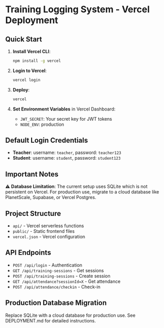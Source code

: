 # Training Logging System - Vercel Deployment

## Quick Start

1. **Install Vercel CLI**:
   ```bash
   npm install -g vercel
   ```

2. **Login to Vercel**:
   ```bash
   vercel login
   ```

3. **Deploy**:
   ```bash
   vercel
   ```

4. **Set Environment Variables** in Vercel Dashboard:
   - `JWT_SECRET`: Your secret key for JWT tokens
   - `NODE_ENV`: production

## Default Login Credentials

- **Teacher**: username: `teacher`, password: `teacher123`
- **Student**: username: `student`, password: `student123`

## Important Notes

⚠️ **Database Limitation**: The current setup uses SQLite which is not persistent on Vercel. For production use, migrate to a cloud database like PlanetScale, Supabase, or Vercel Postgres.

## Project Structure

- `api/` - Vercel serverless functions
- `public/` - Static frontend files
- `vercel.json` - Vercel configuration

## API Endpoints

- `POST /api/login` - Authentication
- `GET /api/training-sessions` - Get sessions
- `POST /api/training-sessions` - Create session
- `GET /api/attendance?sessionId=X` - Get attendance
- `POST /api/attendance/checkin` - Check-in

## Production Database Migration

Replace SQLite with a cloud database for production use. See DEPLOYMENT.md for detailed instructions.
